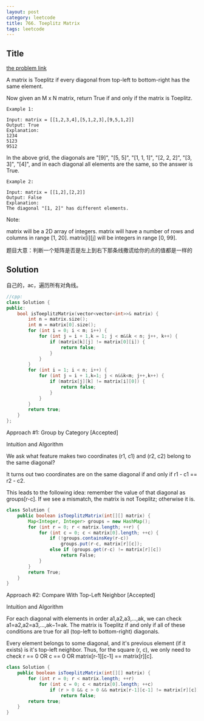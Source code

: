 ```yaml
---
layout: post
category: leetcode
title: 766. Toeplitz Matrix
tags: leetcode
---
```

## Title
[the problem link](https://leetcode.com/problems/toeplitz-matrix/description/)

A matrix is Toeplitz if every diagonal from top-left to bottom-right has the same element.

Now given an M x N matrix, return True if and only if the matrix is Toeplitz.
 
	
	Example 1:
	
	Input: matrix = [[1,2,3,4],[5,1,2,3],[9,5,1,2]]
	Output: True
	Explanation:
	1234
	5123
	9512

In the above grid, the diagonals are "[9]", "[5, 5]", "[1, 1, 1]", "[2, 2, 2]", "[3, 3]", "[4]", and in each diagonal all elements are the same, so the answer is True.

	Example 2:
	
	Input: matrix = [[1,2],[2,2]]
	Output: False
	Explanation:
	The diagonal "[1, 2]" has different elements.

Note:

matrix will be a 2D array of integers.
matrix will have a number of rows and columns in range [1, 20].
matrix[i][j] will be integers in range [0, 99].

题目大意：判断一个矩阵是否是左上到右下那条线撒谎给你的点的值都是一样的

## Solution
自己的，ac，遍历所有对角线。
```c++
//cpp:
class Solution {
public:
	bool isToeplitzMatrix(vector<vector<int>>& matrix) {
		int n = matrix.size();
		int m = matrix[0].size();
		for (int i = 0; i < m; i++) {
			for (int j = i + 1,k = 1; j < m&&k < n; j++, k++) {
				if (matrix[k][j] != matrix[0][i]) {
					return false;
				}
			}
		}
		for (int i = 1; i < n; i++) {
			for (int j = i + 1,k=1; j < n&&k<m; j++,k++) {
				if (matrix[j][k] != matrix[i][0]) {
					return false;
				}
			}
		}
		return true;
	}
};
```

Approach #1: Group by Category [Accepted]

Intuition and Algorithm

We ask what feature makes two coordinates (r1, c1) and (r2, c2) belong to the same diagonal?

It turns out two coordinates are on the same diagonal if and only if r1 - c1 == r2 - c2.

This leads to the following idea: remember the value of that diagonal as groups[r-c]. If we see a mismatch, the matrix is not Toeplitz; otherwise it is.

```java
class Solution {
    public boolean isToeplitzMatrix(int[][] matrix) {
        Map<Integer, Integer> groups = new HashMap();
        for (int r = 0; r < matrix.length; ++r) {
            for (int c = 0; c < matrix[0].length; ++c) {
                if (!groups.containsKey(r-c))
                    groups.put(r-c, matrix[r][c]);
                else if (groups.get(r-c) != matrix[r][c])
                    return False;
            }
        }
        return True;
    }
}
```

Approach #2: Compare With Top-Left Neighbor [Accepted]

Intuition and Algorithm

For each diagonal with elements in order a1,a2,a3,…,ak, we can check a1=a2,a2=a3,…,ak−1=ak. The matrix is Toeplitz if and only if all of these conditions are true for all (top-left to bottom-right) diagonals.

Every element belongs to some diagonal, and it's previous element (if it exists) is it's top-left neighbor. Thus, for the square (r, c), we only need to check r == 0 OR c == 0 OR matrix[r-1][c-1] == matrix[r][c].

```java
class Solution {
    public boolean isToeplitzMatrix(int[][] matrix) {
        for (int r = 0; r < matrix.length; ++r)
            for (int c = 0; c < matrix[0].length; ++c)
                if (r > 0 && c > 0 && matrix[r-1][c-1] != matrix[r][c])
                    return false;
        return true;
    }
}
```